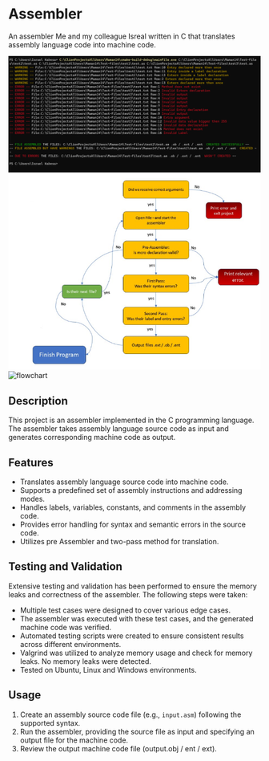 <h1>Assembler</h1>
<p>An assembler Me and my colleague Isreal written in C that translates assembly language code into machine code.</p>

<img src="image.png" alt="output">
<img src="image2.png" alt="flowchart">

<img src="https://i.pinimg.com/originals/2a/53/65/2a53651a35816f499270d8275fd5318f.gif" alt="flowchart">

<h2>Description</h2>
<p>This project is an assembler implemented in the C programming language.
The assembler takes assembly language source code as input and generates corresponding machine code as output.</p>

<h2>Features</h2>
<ul>
    <li>Translates assembly language source code into machine code.</li>
    <li>Supports a predefined set of assembly instructions and addressing modes.</li>
    <li>Handles labels, variables, constants, and comments in the assembly code.</li>
    <li>Provides error handling for syntax and semantic errors in the source code.</li>
    <li>Utilizes pre Assembler and two-pass method for translation.</li>
</ul>

<h2>Testing and Validation</h2>
<p>Extensive testing and validation has been performed to ensure the memory leaks and correctness of the assembler. The following steps were taken:</p>
<ul>
    <li>Multiple test cases were designed to cover various edge cases.</li>
    <li>The assembler was executed with these test cases, and the generated machine code was verified.</li>
    <li>Automated testing scripts were created to ensure consistent results across different environments.</li>
    <li>Valgrind was utilized to analyze memory usage and check for memory leaks. No memory leaks were detected.</li>
    <li>Tested on Ubuntu, Linux and Windows environments.</li>
</ul>

<h2>Usage</h2>
<ol>
<li>Create an assembly source code file (e.g., <code>input.asm</code>) following the supported syntax.</li>
<li>Run the assembler, providing the source file as input and specifying an output file for the machine code.</li>
<li>Review the output machine code file (output.obj / ent / ext).</li>
</ol>

